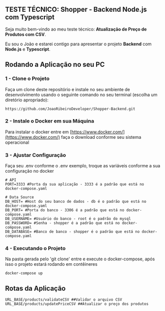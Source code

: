 ## TESTE TÉCNICO: Shopper - Backend Node.js com Typescript

Seja muito bem-vindo ao meu teste técnico: **Atualização de Preço de Produtos com CSV**.

Eu sou o João e estarei contigo para apresentar o projeto **Backend** com **Node.js** e **Typescript**.

## Rodando a Aplicação no seu PC

### 1 - Clone o Projeto

Faça um clone deste repositório e instale no seu ambiente de desenvolvimento usando o seguinte comando no seu terminal (escolha um diretório apropriado):

```shell
https://github.com/JoaoRibeiroDeveloper/Shopper-Backend.git
```

### 2 - Instale o Docker em sua Máquina

Para instalar o docker entre em [https://www.docker.com/](https://www.docker.com/) faça o download conforme seu sistema operacional

### 3 - Ajustar Configuração

Faça seu .env conforme o .env exemplo, troque as variáveis conforme a sua configuração no docker

```shell
# API
PORT=3333 #Porta da sua aplicação - 3333 é a padrão que está no docker-compose.yaml

# Data Source
DB_HOST= #Host do seu banco de dados - db é o padrão que está no docker-compose.yaml
DB_PORT= #Porta do banco - 3306 é a padrão que está no docker-compose.yaml
DB_USERNAME= #Usuário do banco - root é o padrão do mysql
DB_PASSWORD= #Senha - shopper é a padrão que está no docker-compose.yaml
DB_DATABASE= #Banco de banco - shopper é o padrão que está no docker-compose.yaml
```

### 4 - Executando o Projeto

Na pasta gerada pelo 'git clone' entre e execute o docker-compose, após isso o projeto estará rodando em contêineres

```shell
docker-compose up
```

## Rotas da Aplicação

```shell
URL_BASE/products/validateCSV ##Validar o arquivo CSV
URL_BASE/products/updatePriceCSV ##Atualizar o preço dos produtos
```
